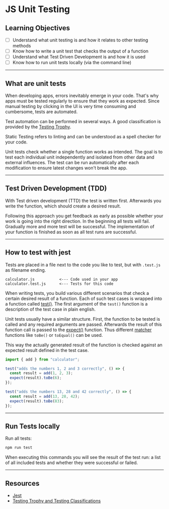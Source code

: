 # JS Unit Testing

## Learning Objectives

- [ ] Understand what unit testing is and how it relates to other testing methods
- [ ] Know how to write a unit test that checks the output of a function
- [ ] Understand what Test Driven Development is and how it is used
- [ ] Know how to run unit tests locally (via the command line)

---

## What are unit tests

When developing apps, errors inevitably emerge in your code. That's why apps must be tested
regularly to ensure that they work as expected. Since manual testing by clicking in the UI is very
time consuming and cumbersome, tests are automated.

Test automation can be performed in several ways. A good classification is provided by the
[Testing Trophy](https://kentcdodds.com/blog/the-testing-trophy-and-testing-classifications).

Static Testing refers to linting and can be understood as a spell checker for your code.

Unit tests check whether a single function works as intended. The goal is to test each individual unit
independently and isolated from other data and external influences. The test can be run
automatically after each modification to ensure latest changes won't break the app.

---

## Test Driven Development (TDD)

With Test driven development (TTD) the test is written first. Afterwards you write the function,
which should create a desired result.

Following this approach you get feedback as early as possible whether your work is going into the
right direction. In the beginning all tests will fail. Gradually more and more test will be
successful. The implementation of your function is finished as soon as all test runs are successful.

---

## How to test with jest

Tests are placed in a file next to the code you like to test, but with `.test.js` as filename
ending.

```
calculator.js			<--- Code used in your app
calculator.test.js		<--- Tests for this code
```

When writing tests, you build various different scenarios that check a certain desired result of a
function. Each of such test cases is wrapped into a function called
[test()](https://jestjs.io/docs/api#testname-fn-timeout). The first argument of the `test()`
function is a description of the test case in plain english.

Unit tests usually have a similar structure. First, the function to be tested is called and any
required arguments are passed. Afterwards the result of this function call is passed to the
[expect()](https://jestjs.io/docs/expect) function. Thus different
[matcher](https://jestjs.io/docs/using-matchers) functions like `toBe()` or `toEqual()` can be used.

This way the actually generated result of the function is checked against an expected result defined
in the test case.

```js
import { add } from "calculator";

test("adds the numbers 1, 2 and 3 correctly", () => {
  const result = add(1, 2, 3);
  expect(result).toBe(6);
});

test("adds the numbers 13, 28 and 42 correctly", () => {
  const result = add(13, 28, 42);
  expect(result).toBe(83);
});
```

---

## Run Tests locally

Run all tests:

```sh
npm run test
```

When executing this commands you will see the result of the test run: a list of all included tests
and whether they were successful or failed.

---

## Resources

- [Jest](https://jestjs.io/)
- [Testing Trophy and Testing Classifications](https://kentcdodds.com/blog/the-testing-trophy-and-testing-classifications)
